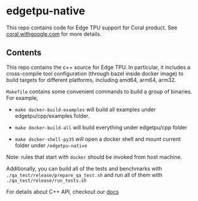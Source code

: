 # edgetpu-native

This repo contains code for Edge TPU support for Coral product. See
[coral.withgoogle.com](https://coral.withgoogle.com) for more details.

## Contents

This repo contains the c++ source for Edge TPU. In particular, it includes a
cross-compile tool configuration (through bazel inside docker image) to build
targets for different platforms, including amd64, arm64, arm32.

`Makefile` contains some convenient commands to build a group of binaries. For
example,

*   `make docker-build-examples` will build all examples under
    edgetpu/cpp/examples folder.

*   `make docker-build-all` will build everything under edgetpu/cpp folder

*   `make docker-shell-py35` will open a docker shell and mount current folder
    under `/edgetpu-native`

Note: rules that start with `docker` should be invoked from host machine.

Additionally, you can build all of the tests and benchmarks with
`./qa_test/release/prepare_qa_test.sh` and run all of them with
`./qa_test/release/run_tests.sh`

For details about C++ API, checkout our
[docs](https://coral.withgoogle.com/docs/edgetpu/api-cpp/)
